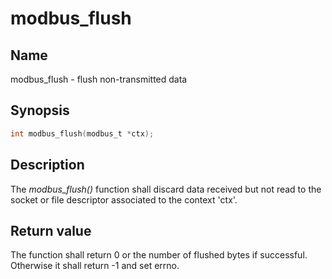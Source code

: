 # modbus_flush

## Name

modbus_flush - flush non-transmitted data

## Synopsis

```c
int modbus_flush(modbus_t *ctx);
```

## Description

The *modbus_flush()* function shall discard data received but not read to the
socket or file descriptor associated to the context 'ctx'.

## Return value

The function shall return 0 or the number of flushed bytes if
successful. Otherwise it shall return -1 and set errno.
